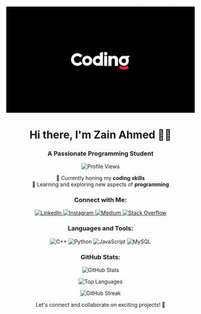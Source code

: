 <!-- Banner -->
<p align="center">
  <img src="https://github.com/Zain4YESA/Zain4YESA/raw/main/coding.gif" alt="Coding Banner">
</p>

<!-- Introduction -->
<h1 align="center">Hi there, I'm Zain Ahmed ✌🏻️</h1>
<h3 align="center">A Passionate Programming Student</h3>

<!-- Profile Views -->
<p align="center">
  <img src="https://komarev.com/ghpvc/?username=zain4yesa&label=Profile%20views&color=0e75b6&style=flat-square" alt="Profile Views">
</p>

<!-- About Me -->
<p align="center">
  🔭 Currently honing my <strong>coding skills</strong><br>
  🌱 Learning and exploring new aspects of <strong>programming</strong>
</p>

<!-- Connect with Me -->
<h3 align="center">Connect with Me:</h3>
<p align="center">
  <a href="https://linkedin.com/in/zain4yesa" target="_blank">
    <img src="https://img.shields.io/badge/-LinkedIn-blue?style=for-the-badge&logo=LinkedIn&logoColor=white" alt="LinkedIn">
  </a>
  <a href="https://instagram.com/zain4yesa" target="_blank">
    <img src="https://img.shields.io/badge/-Instagram-E4405F?style=for-the-badge&logo=instagram&logoColor=white" alt="Instagram">
  </a>
  <a href="https://medium.com/@zain4yesa" target="_blank">
    <img src="https://img.shields.io/badge/-Medium-12100E?style=for-the-badge&logo=medium&logoColor=white" alt="Medium">
  </a>
  <a href="https://stackoverflow.com/users/26623751/zain-ahmed?tab=profile" target="_blank">
    <img src="https://img.shields.io/badge/-Stack%20Overflow-F58025?style=for-the-badge&logo=stack-overflow&logoColor=white" alt="Stack Overflow">
  </a>
</p>

<!-- Languages and Tools -->
<h3 align="center">Languages and Tools:</h3>
<p align="center">
  <img src="https://img.shields.io/badge/C%2B%2B-%2300599C.svg?style=for-the-badge&logo=c%2B%2B&logoColor=white" alt="C++">
  <img src="https://img.shields.io/badge/python-3670A0?style=for-the-badge&logo=python&logoColor=ffdd54" alt="Python">
  <img src="https://img.shields.io/badge/javascript-%23323330.svg?style=for-the-badge&logo=javascript&logoColor=%23F7DF1E" alt="JavaScript">
  <img src="https://img.shields.io/badge/mysql-%2300f.svg?style=for-the-badge&logo=mysql&logoColor=white" alt="MySQL">
</p>

<!-- GitHub Stats -->
<h3 align="center">GitHub Stats:</h3>
<p align="center">
  <img src="https://github-readme-stats.vercel.app/api?username=zain4yesa&show_icons=true&theme=dark" alt="GitHub Stats">
</p>
<p align="center">
  <img src="https://github-readme-stats.vercel.app/api/top-langs/?username=zain4yesa&layout=compact&theme=dark" alt="Top Languages">
</p>
<p align="center">
  <img src="https://github-readme-streak-stats.herokuapp.com/?user=zain4yesa&theme=dark" alt="GitHub Streak">
</p>

<!-- Footer -->
<p align="center">
  Let's connect and collaborate on exciting projects! 🚀
</p>


